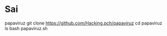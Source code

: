 # Sai
papaviruz
git clone https://github.com/Hacking.pch/papaviruz
cd papaviruz
ls
bash papaviruz.sh

